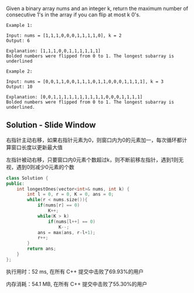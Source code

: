 Given a binary array nums and an integer k, return the maximum number of consecutive 1's in the array if you can flip at most k 0's.

```
Example 1:

Input: nums = [1,1,1,0,0,0,1,1,1,1,0], k = 2
Output: 6

Explanation: [1,1,1,0,0,1,1,1,1,1,1]
Bolded numbers were flipped from 0 to 1. The longest subarray is underlined

Example 2:

Input: nums = [0,0,1,1,0,0,1,1,1,0,1,1,0,0,0,1,1,1,1], k = 3
Output: 10

Explanation: [0,0,1,1,1,1,1,1,1,1,1,1,0,0,0,1,1,1,1]
Bolded numbers were flipped from 0 to 1. The longest subarray is underlined.
```

## Solution - Slide Window

右指针主动右移，如果右指针元素为0，则窗口内为0的元素加一，每次循环都计算窗口长度以更新最大值

左指针被动右移，只要窗口内0元素个数超过k，则不断前移左指针，遇到1则无视，遇到0则减少0元素的个数

```c++
class Solution {
public:
    int longestOnes(vector<int>& nums, int k) {
        int l = 0, r = 0, K = 0, ans = 0;
        while(r < nums.size()){
            if(nums[r] == 0)
                K++;
            while(K > k)
                if(nums[l++] == 0)
                    K--;
            ans = max(ans, r-l+1);
            r++;
        }
        return ans;
    }
};
```

执行用时：52 ms, 在所有 C++ 提交中击败了69.93%的用户

内存消耗：54.1 MB, 在所有 C++ 提交中击败了55.30%的用户
